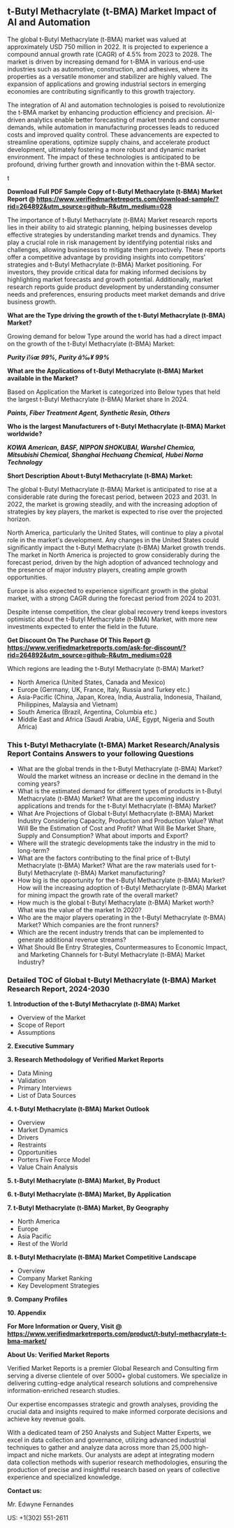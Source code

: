 <h2>t-Butyl Methacrylate (t-BMA) Market Impact of AI and Automation</h2><p>The global t-Butyl Methacrylate (t-BMA) market was valued at approximately USD 750 million in 2022. It is projected to experience a compound annual growth rate (CAGR) of 4.5% from 2023 to 2028. The market is driven by increasing demand for t-BMA in various end-use industries such as automotive, construction, and adhesives, where its properties as a versatile monomer and stabilizer are highly valued. The expansion of applications and growing industrial sectors in emerging economies are contributing significantly to this growth trajectory.</p><p>The integration of AI and automation technologies is poised to revolutionize the t-BMA market by enhancing production efficiency and precision. AI-driven analytics enable better forecasting of market trends and consumer demands, while automation in manufacturing processes leads to reduced costs and improved quality control. These advancements are expected to streamline operations, optimize supply chains, and accelerate product development, ultimately fostering a more robust and dynamic market environment. The impact of these technologies is anticipated to be profound, driving further growth and innovation within the t-BMA sector.</p>t</p><p id="" class=""><strong>Download Full PDF Sample Copy of t-Butyl Methacrylate (t-BMA) Market Report @ <a href="https://www.verifiedmarketreports.com/download-sample/?rid=264892&utm_source=github-R&utm_medium=028" target="_blank">https://www.verifiedmarketreports.com/download-sample/?rid=264892&utm_source=github-R&utm_medium=028</a></strong></p><p>The importance of&nbsp;t-Butyl Methacrylate (t-BMA) Market research reports lies in their ability to aid strategic planning, helping businesses develop effective strategies by understanding market trends and dynamics. They play a crucial role in risk management by identifying potential risks and challenges, allowing businesses to mitigate them proactively. These reports offer a competitive advantage by providing insights into competitors' strategies and t-Butyl Methacrylate (t-BMA) Market positioning. For investors, they provide critical data for making informed decisions by highlighting market forecasts and growth potential. Additionally, market research reports guide product development by understanding consumer needs and preferences, ensuring products meet market demands and drive business growth.</p><p><strong>What are the&nbsp;Type driving the growth of the t-Butyl Methacrylate (t-BMA) Market?</strong></p><p id="" class="">Growing demand for below Type around the world has had a direct impact on the growth of the t-Butyl Methacrylate (t-BMA) Market:</p><em><strong>Purity ï¼œ 99%, Purity â‰¥ 99%</strong></em></p><strong>What are the&nbsp;Applications&nbsp;of t-Butyl Methacrylate (t-BMA) Market available in the Market?</strong></p><p id="" class="">Based on Application the Market is categorized into Below types that held the largest t-Butyl Methacrylate (t-BMA) Market share In 2024.</p><em><strong>Paints, Fiber Treatment Agent, Synthetic Resin, Others</strong></em></p><strong>Who is the largest Manufacturers of t-Butyl Methacrylate (t-BMA) Market worldwide?</strong></p><p><em><strong>KOWA American, BASF, NIPPON SHOKUBAI, Warshel Chemica, Mitsubishi Chemical, Shanghai Hechuang Chemical, Hubei Norna Technology</strong></em></p><p id="" class=""><strong>Short Description About t-Butyl Methacrylate (t-BMA) Market:</strong></p><p>The global t-Butyl Methacrylate (t-BMA) Market is anticipated to rise at a considerable rate during the forecast period, between 2023 and 2031. In 2022, the market is growing steadily, and with the increasing adoption of strategies by key players, the market is expected to rise over the projected horizon.</p><p>North America, particularly the United States, will continue to play a pivotal role in the market's development. Any changes in the United States could significantly impact the t-Butyl Methacrylate (t-BMA) Market growth trends. The market in North America is projected to grow considerably during the forecast period, driven by the high adoption of advanced technology and the presence of major industry players, creating ample growth opportunities.</p><p>Europe is also expected to experience significant growth in the global market, with a strong CAGR during the forecast period from 2024 to 2031.</p><p>Despite intense competition, the clear global recovery trend keeps investors optimistic about the t-Butyl Methacrylate (t-BMA) Market, with more new investments expected to enter the field in the future.</p><p id="" class=""><strong>Get Discount On The Purchase Of This Report @ <a href="https://www.verifiedmarketreports.com/ask-for-discount/?rid=264892&utm_source=github-R&utm_medium=028" target="_blank">https://www.verifiedmarketreports.com/ask-for-discount/?rid=264892&utm_source=github-R&utm_medium=028</a></strong></p>Which regions are leading the t-Butyl Methacrylate (t-BMA) Market?</p><ul><li>North America (United States, Canada and Mexico)</li><li>Europe (Germany, UK, France, Italy, Russia and Turkey etc.)</li><li>Asia-Pacific (China, Japan, Korea, India, Australia, Indonesia, Thailand, Philippines, Malaysia and Vietnam)</li><li>South America (Brazil, Argentina, Columbia etc.)</li><li>Middle East and Africa (Saudi Arabia, UAE, Egypt, Nigeria and South Africa)</li></ul><h3 id="" class="">This t-Butyl Methacrylate (t-BMA) Market Research/Analysis Report Contains Answers to your following Questions</h3><ul><li>What are the global trends in the t-Butyl Methacrylate (t-BMA) Market? Would the market witness an increase or decline in the demand in the coming years?</li><li>What is the estimated demand for different types of products in t-Butyl Methacrylate (t-BMA) Market? What are the upcoming industry applications and trends for the t-Butyl Methacrylate (t-BMA) Market?</li><li>What Are Projections of Global t-Butyl Methacrylate (t-BMA) Market Industry Considering Capacity, Production and Production Value? What Will Be the Estimation of Cost and Profit? What Will Be Market Share, Supply and Consumption? What about imports and Export?</li><li>Where will the strategic developments take the industry in the mid to long-term?</li><li>What are the factors contributing to the final price of t-Butyl Methacrylate (t-BMA) Market? What are the raw materials used for t-Butyl Methacrylate (t-BMA) Market manufacturing?</li><li>How big is the opportunity for the t-Butyl Methacrylate (t-BMA) Market? How will the increasing adoption of t-Butyl Methacrylate (t-BMA) Market for mining impact the growth rate of the overall market?</li><li>How much is the global t-Butyl Methacrylate (t-BMA) Market worth? What was the value of the market In 2020?</li><li>Who are the major players operating in the t-Butyl Methacrylate (t-BMA) Market? Which companies are the front runners?</li><li>Which are the recent industry trends that can be implemented to generate additional revenue streams?</li><li>What Should Be Entry Strategies, Countermeasures to Economic Impact, and Marketing Channels for t-Butyl Methacrylate (t-BMA) Market Industry?</li></ul><h3 id="" class="">Detailed TOC of Global t-Butyl Methacrylate (t-BMA) Market Research Report, 2024-2030</h3><p id="" class=""><strong>1. Introduction of the t-Butyl Methacrylate (t-BMA) Market</strong></p><ul><li>Overview of the Market</li><li>Scope of Report</li><li>Assumptions</li></ul><p id="" class=""><strong>2. Executive Summary</strong></p><p id="" class=""><strong>3. Research Methodology of Verified Market Reports</strong></p><ul><li>Data Mining</li><li>Validation</li><li>Primary Interviews</li><li>List of Data Sources</li></ul><p id="" class=""><strong>4. t-Butyl Methacrylate (t-BMA) Market Outlook</strong></p><ul><li>Overview</li><li>Market Dynamics</li><li>Drivers</li><li>Restraints</li><li>Opportunities</li><li>Porters Five Force Model</li><li>Value Chain Analysis</li></ul><p id="" class=""><strong>5. t-Butyl Methacrylate (t-BMA) Market, By Product</strong></p><p id="" class=""><strong>6. t-Butyl Methacrylate (t-BMA) Market, By Application</strong></p><p id="" class=""><strong>7. t-Butyl Methacrylate (t-BMA) Market, By Geography</strong></p><ul><li>North America</li><li>Europe</li><li>Asia Pacific</li><li>Rest of the World</li></ul><p id="" class=""><strong>8. t-Butyl Methacrylate (t-BMA) Market Competitive Landscape</strong></p><ul><li>Overview</li><li>Company Market Ranking</li><li>Key Development Strategies</li></ul><p id="" class=""><strong>9. Company Profiles</strong></p><p id="" class=""><strong>10. Appendix</strong></p><p id="" class=""><strong>For More Information or Query, Visit @ <a href="https://www.verifiedmarketreports.com/product/t-butyl-methacrylate-t-bma-market/" target="_blank">https://www.verifiedmarketreports.com/product/t-butyl-methacrylate-t-bma-market/</a></strong></p><p id="" class=""><strong>About Us: Verified Market Reports</strong></p><p id="" class="">Verified Market Reports is a premier Global Research and Consulting firm serving a diverse clientele of over 5000+ global customers. We specialize in delivering cutting-edge analytical research solutions and comprehensive information-enriched research studies.</p><p id="" class="">Our expertise encompasses strategic and growth analyses, providing the crucial data and insights required to make informed corporate decisions and achieve key revenue goals.</p><p id="" class="">With a dedicated team of 250 Analysts and Subject Matter Experts, we excel in data collection and governance, utilizing advanced industrial techniques to gather and analyze data across more than 25,000 high-impact and niche markets. Our analysts are adept at integrating modern data collection methods with superior research methodologies, ensuring the production of precise and insightful research based on years of collective experience and specialized knowledge.</p><p id="" class=""><strong>Contact us:</strong></p><p id="" class="">Mr. Edwyne Fernandes</p><p id="" class="">US: +1(302) 551-2611</p>